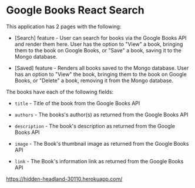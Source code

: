 # Google Books React Search

This application has 2 pages with the following:

  * [Search] feature - User can search for books via the Google Books API and render them here. User has the option to "View" a book, bringing them to the book on Google Books, or "Save" a book, saving it to the Mongo database.

  * [Saved] feature - Renders all books saved to the Mongo database. User has an option to "View" the book, bringing them to the book on Google Books, or "Delete" a book, removing it from the Mongo database.

The books have each of the following fields:

* `title` - Title of the book from the Google Books API

* `authors` - The books's author(s) as returned from the Google Books API

* `description` - The book's description as returned from the Google Books API

* `image` - The Book's thumbnail image as returned from the Google Books API

* `link` - The Book's information link as returned from the Google Books API

https://hidden-headland-30110.herokuapp.com/
